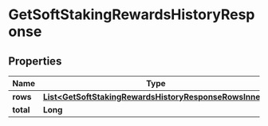 

# GetSoftStakingRewardsHistoryResponse


## Properties

| Name | Type | Description | Notes |
|------------ | ------------- | ------------- | -------------|
|**rows** | [**List&lt;GetSoftStakingRewardsHistoryResponseRowsInner&gt;**](GetSoftStakingRewardsHistoryResponseRowsInner.md) |  |  [optional] |
|**total** | **Long** |  |  [optional] |



